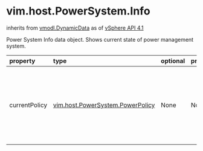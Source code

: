 vim.host.PowerSystem.Info
=========================
inherits from [vmodl.DynamicData](docs/vmodl.DynamicData.md)
as of [vSphere API 4.1](vim.version.md#vim.version.version6)


Power System Info data object.      Shows current state of power management system.

| property | type | optional | priv | desc |
|:---------|:-----|:---------|:-----|:-----|
| currentPolicy | [vim.host.PowerSystem.PowerPolicy](vim.host.PowerSystem.PowerPolicy.md "vim.host.PowerSystem.PowerPolicy") | None | None | Currently selected host power management policy.    This property can have one of the values from    <a href="vim.host.PowerSystem.Capability.md#availablePolicy">availablePolicy</a>. |


